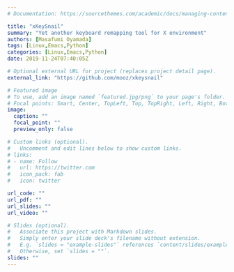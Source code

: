 ```yaml
---
# Documentation: https://sourcethemes.com/academic/docs/managing-content/

title: "xKeySnail"
summary: "Yet another keyboard remapping tool for X environment"
authors: [Masafumi Oyamada]
tags: [Linux,Emacs,Python]
categories: [Linux,Emacs,Python]
date: 2019-11-24T07:40:05Z

# Optional external URL for project (replaces project detail page).
external_link: "https://github.com/mooz/xkeysnail"

# Featured image
# To use, add an image named `featured.jpg/png` to your page's folder.
# Focal points: Smart, Center, TopLeft, Top, TopRight, Left, Right, BottomLeft, Bottom, BottomRight.
image:
  caption: ""
  focal_point: ""
  preview_only: false

# Custom links (optional).
#   Uncomment and edit lines below to show custom links.
# links:
# - name: Follow
#   url: https://twitter.com
#   icon_pack: fab
#   icon: twitter

url_code: ""
url_pdf: ""
url_slides: ""
url_video: ""

# Slides (optional).
#   Associate this project with Markdown slides.
#   Simply enter your slide deck's filename without extension.
#   E.g. `slides = "example-slides"` references `content/slides/example-slides.md`.
#   Otherwise, set `slides = ""`.
slides: ""
---
```

